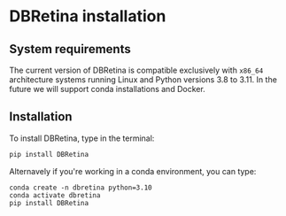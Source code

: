 # DBRetina installation

## System requirements

The current version of DBRetina is compatible exclusively with `x86_64` architecture systems running Linux and Python versions 3.8 to 3.11. In the future we will support conda installations and Docker.

## Installation

To install DBRetina, type in the terminal:

```sh
pip install DBRetina
```

Alternavely if you're working in a conda environment, you can type:

```
conda create -n dbretina python=3.10
conda activate dbretina
pip install DBRetina
```
